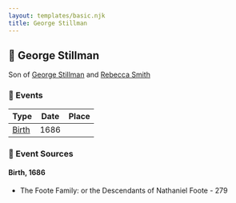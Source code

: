 ```yaml
---
layout: templates/basic.njk
title: George Stillman
---
```

## 🔵 George Stillman

Son of [George Stillman](/people/6/67040632) and [Rebecca Smith](/people/7/76162584)

### 📆 Events

Type | Date | Place
------ | ------ | ------
[Birth](#event-b31ebd94-1d73-482b-afba-ff40af4ad127) | 1686 |

### 📰 Event Sources

#### <a id="event-b31ebd94-1d73-482b-afba-ff40af4ad127"></a> Birth, 1686
* The Foote Family: or the Descendants of Nathaniel Foote  - 279